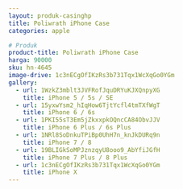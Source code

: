 ```yaml
---
layout: produk-casinghp
title: Poliwrath iPhone Case
categories: apple

# Produk
product-title: Poliwrath iPhone Case
harga: 90000
sku: hn-4645
image-drive: 1c3nECgOfIKzRs3b731Tqx1WcXqGo0YGm
gallery:
  - url: 1WzkZ3mblt3JVFRofJquDRYuKJXQnpyXG
    title: iPhone 5 / 5s / SE
  - url: 15yxwYsm2_hIqHow6TjtYcfl4tmTXfWgT
    title: iPhone 6 / 6s
  - url: 1PKI55sT3Em5jZkxxpkOQncCA84ObvJJV
    title: iPhone 6 Plus / 6s Plus
  - url: 1NRl8SoDnkuTPiBp0UhH7n_knJkDURq9n
    title: iPhone 7 / 8
  - url: 19BLIGkSoMPJznzqyU8ooo9_AbYfiJGfH
    title: iPhone 7 Plus / 8 Plus
  - url: 1c3nECgOfIKzRs3b731Tqx1WcXqGo0YGm
    title: iPhone X
---
```

